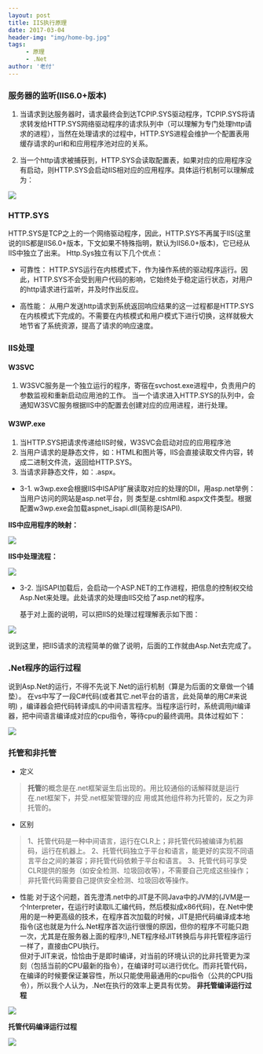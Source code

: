 ```yaml
---
layout: post
title: IIS执行原理
date: 2017-03-04
header-img: "img/home-bg.jpg"
tags:
     - 原理  
     - .Net
author: '老付'
---
```

### 服务器的监听(IIS6.0+版本)

1. 当请求到达服务器时，请求最终会到达TCPIP.SYS驱动程序，TCPIP.SYS将请求转发给HTTP.SYS网络驱动程序的请求队列中（可以理解为专门处理http请求的进程），当然在处理请求的过程中，HTTP.SYS进程会维护一个配置表用缓存请求的url和和应用程序池对应的关系。

2. 当一个http请求被捕获到，HTTP.SYS会读取配置表，如果对应的应用程序没有启动，则HTTP.SYS会启动IIS相对应的应用程序。具体运行机制可以理解成为：
 


![](/img/assets/IIS_Source.png)


### HTTP.SYS
HTTP.SYS是TCP之上的一个网络驱动程序，因此，HTTP.SYS不再属于IIS(这里说的IIS都是IIS6.0+版本，下文如果不特殊指明，默认为IIS6.0+版本)，它已经从IIS中独立了出来。 Http.Sys独立有以下几个优点：

- 可靠性： HTTP.SYS运行在内核模式下，作为操作系统的驱动程序运行。因此，HTTP.SYS不会受到用户代码的影响，它始终处于稳定运行状态，对用户的http请求进行监听，并及时作出反应。

- 高性能： 从用户发送http请求到系统返回响应结果的这一过程都是HTTP.SYS在内核模式下完成的。不需要在内核模式和用户模式下进行切换，这样就极大地节省了系统资源，提高了请求的响应速度。

### IIS处理

#### W3SVC

1. W3SVC服务是一个独立运行的程序，寄宿在svchost.exe进程中，负责用户的参数监视和重新启动应用池的工作。 当一个请求进入HTTP.SYS的队列中，会通知W3SVC服务根据IIS中的配置去创建对应的应用进程，进行处理。


#### W3WP.exe

1. 当HTTP.SYS把请求传递给IIS时候，W3SVC会启动对应的应用程序池
2. 当用户请求的是静态文件，如：HTML和图片等，IIS会直接读取文件内容，转成二进制文件流，返回给HTTP.SYS。
3. 当请求非静态文件，如：.aspx。       
     
- 3-1. w3wp.exe会根据IIS中ISAPI扩展读取对应的处理的Dll，用asp.net举例：当用户访问的网站是asp.net平台，则 类型是.cshtml和.aspx文件类型。根据配置w3wp.exe会加载aspnet_isapi.dll(简称是ISAPI).
        
**IIS中应用程序的映射：**

![](/img/assets/IIS_Config.png)



**IIS中处理流程：**   

![](/img/assets/IIS_Arch.png)     


- 3-2. 当ISAPI加载后，会启动一个ASP.NET的工作进程，把信息的控制权交给Asp.Net来处理。此处请求的处理由IIS交给了asp.net的程序。

    基于对上面的说明，可以把IIS的处理过程理解表示如下图：


![](/img/assets/IIS_JIT.png)



   说到这里，把IIS请求的流程简单的做了说明，后面的工作就由Asp.Net去完成了。

### .Net程序的运行过程  

说到Asp.Net的运行，不得不先说下.Net的运行机制（算是为后面的文章做一个铺垫）。
在vs中写了一段C#代码(或者其它.net平台的语言，此处简单的用C#来说明) ，编译器会把代码转译成IL的中间语言程序。当程序运行时，系统调用jit编译器，把中间语言编译成对应的cpu指令，等待cpu的最终调用。具体过程如下：    

 ![](/img/assets/IIS_Java.png)


    
### 托管和非托管

- 定义
> **托管**的概念是在.net框架诞生后出现的。用比较通俗的话解释就是运行在.net框架下，并受.net框架管理的应 用或其他组件称为托管的，反之为非托管的。
- 区别
> 1、托管代码是一种中间语言，运行在CLR上；非托管代码被编译为机器码，运行在机器上。
2、托管代码独立于平台和语言，能更好的实现不同语言平台之间的兼容；非托管代码依赖于平台和语言。
3、托管代码可享受CLR提供的服务（如安全检测、垃圾回收等），不需要自己完成这些操作；非托管代码需要自己提供安全检测、垃圾回收等操作。
- 性能
对于这个问题，首先澄清.net中的JIT是不同Java中的JVM的(JVM是一个Interpreter，在运行时读取IL汇编代码，然后模拟成x86代码)，在.Net中使用的是一种更高级的技术，在程序首次加载的时候，JIT是把代码编译成本地指令(这也就是为什么.Net程序首次运行很慢的原因，但你的程序不可能只跑一次，尤其是在服务器上面的程序!),.NET程序经JIT转换后与非托管程序运行一样了，直接由CPU执行。    
但对于JIT来说，恰恰由于是即时编译，对当前的环境认识的比非托管更为深刻（包括当前的CPU最新的指令），在编译时可以进行优化。而非托管代码，在编译的时候要保证兼容性，所以只能使用最通用的cpu指令（公共的CPU指令），所以我个人认为，.Net在执行的效率上更具有优势。
**非托管编译运行过程**

 ![](/img/assets/IIS_ftg.png)




**托管代码编译运行过程**


 ![](/img/assets/IIS_tg.png)

 